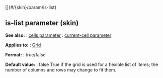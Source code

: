 []{#/{skin}/param/is-list}
## is-list parameter (skin)
**See also:**
:   [cells parameter](#/%7Bskin%7D/param/cells)
:   [current-cell parameter](#/%7Bskin%7D/param/current-cell)
<!-- -->
**Applies to:**
:   [Grid](#/%7Bskin%7D/control/grid)
<!-- -->
**Format:**
:   true/false
<!-- -->
**Default value:**
:   false
True if the grid is used for a flexible list of items; the number of
columns and rows may change to fit them.